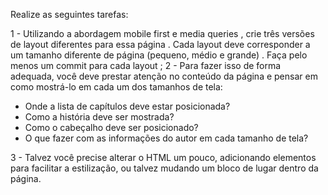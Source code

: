 Realize as seguintes tarefas:

1 - Utilizando a abordagem mobile first e media queries , crie três versões de layout diferentes para essa página . Cada layout deve corresponder a um tamanho diferente de página (pequeno, médio e grande) . Faça pelo menos um commit para cada layout ;
2 - Para fazer isso de forma adequada, você deve prestar atenção no conteúdo da página e pensar em como mostrá-lo em cada um dos tamanhos de tela:

* Onde a lista de capítulos deve estar posicionada?
* Como a história deve ser mostrada?
* Como o cabeçalho deve ser posicionado?
* O que fazer com as informações do autor em cada tamanho de tela?

3 - Talvez você precise alterar o HTML um pouco, adicionando elementos para facilitar a estilização, ou talvez mudando um bloco de lugar dentro da página.
